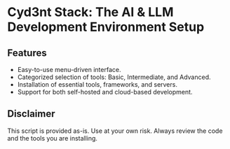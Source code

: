 # Cyd3nt Stack: The AI & LLM Development Environment Setup

## Features

- Easy-to-use menu-driven interface.
- Categorized selection of tools: Basic, Intermediate, and Advanced.
- Installation of essential tools, frameworks, and servers.
- Support for both self-hosted and cloud-based development.

## Disclaimer

This script is provided as-is. Use at your own risk. Always review the code and the tools you are installing.
